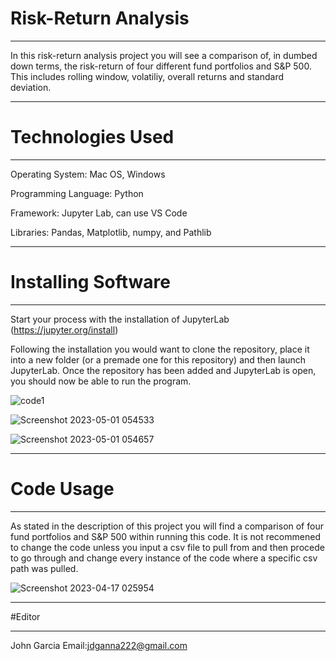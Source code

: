 # Risk-Return Analysis
-----------------------------

In this risk-return analysis project you will see a comparison of, in dumbed down terms, the risk-return of four different fund portfolios and S&P 500. This includes rolling window, volatiliy, overall returns and standard deviation.

-------------------------------------------

# Technologies Used
------------------------------

Operating System: Mac OS, Windows
  
Programming Language: Python
  
Framework: Jupyter Lab, can use VS Code
 
Libraries: Pandas, Matplotlib, numpy, and Pathlib

-------------------------------

# Installing Software

---------------------------------

Start your process with the installation of JupyterLab (https://jupyter.org/install)
 
Following the installation you would want to clone the repository, place it into a new folder (or a premade one for this repository) and then launch JupyterLab. Once   the repository has been added and JupyterLab is open, you should now be able to run the program. 

![code1](https://user-images.githubusercontent.com/127170402/235442180-8cd0779a-ced4-4625-9a83-c3ff1e798af9.png)

![Screenshot 2023-05-01 054533](https://user-images.githubusercontent.com/127170402/235442367-226eff2e-38b3-46e2-899e-8a51142eed7c.png)

![Screenshot 2023-05-01 054657](https://user-images.githubusercontent.com/127170402/235442433-b5da43ba-906a-440a-b6b8-b9fe1017aacd.png)

-------------------------------------

# Code Usage

-----------------------------------

As stated in the description of this project you will find a comparison of four fund portfolios and S&P 500 within running this code. It is not recommened to change the code unless you input a csv file to pull from and then procede to go through and change every instance of the code where a specific csv path was pulled. 

![Screenshot 2023-04-17 025954](https://user-images.githubusercontent.com/127170402/235442830-289b20d3-1f84-4e2c-9975-f807a4fc37e5.png)

---------------------------------

#Editor

-------------------------------

John Garcia
Email:jdganna222@gmail.com


